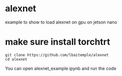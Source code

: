 # alexnet
example to show to load alexnet on gpu on jetson nano

# make sure install torchtrt

```
git clone https://github.com/lbaitemple/alexnet
cd alexnet
```
You can open alexnet_example.ipynb and run the code
